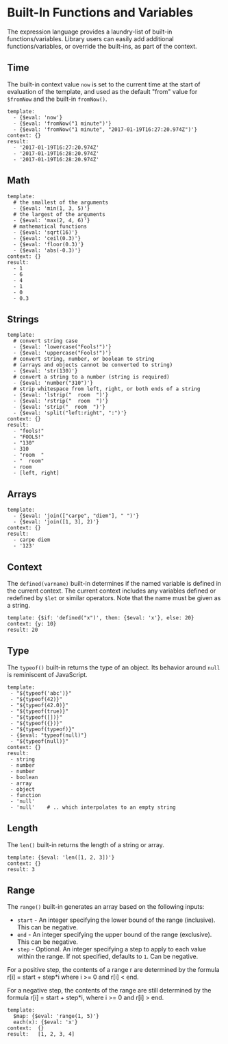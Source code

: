 # Built-In Functions and Variables

The expression language provides a laundry-list of built-in functions/variables. Library
users can easily add additional functions/variables, or override the built-ins, as part
of the context.

## Time

The built-in context value `now` is set to the current time at the start of
evaluation of the template, and used as the default "from" value for `$fromNow`
and the built-in `fromNow()`.

```yaml,json-e
template:
  - {$eval: 'now'}
  - {$eval: 'fromNow("1 minute")'}
  - {$eval: 'fromNow("1 minute", "2017-01-19T16:27:20.974Z")'}
context: {}
result:
  - '2017-01-19T16:27:20.974Z'
  - '2017-01-19T16:28:20.974Z'
  - '2017-01-19T16:28:20.974Z'
```

## Math

```yaml,json-e
template:
  # the smallest of the arguments
  - {$eval: 'min(1, 3, 5)'}
  # the largest of the arguments
  - {$eval: 'max(2, 4, 6)'}
  # mathematical functions
  - {$eval: 'sqrt(16)'}
  - {$eval: 'ceil(0.3)'}
  - {$eval: 'floor(0.3)'}
  - {$eval: 'abs(-0.3)'}
context: {}
result:
  - 1
  - 6
  - 4
  - 1
  - 0
  - 0.3
```

## Strings

```yaml,json-e
template:
  # convert string case
  - {$eval: 'lowercase("Fools!")'}
  - {$eval: 'uppercase("Fools!")'}
  # convert string, number, or boolean to string
  # (arrays and objects cannot be converted to string)
  - {$eval: 'str(130)'}
  # convert a string to a number (string is required)
  - {$eval: 'number("310")'}
  # strip whitespace from left, right, or both ends of a string
  - {$eval: 'lstrip("  room  ")'}
  - {$eval: 'rstrip("  room  ")'}
  - {$eval: 'strip("  room  ")'}
  - {$eval: 'split("left:right", ":")'}
context: {}
result:
  - "fools!"
  - "FOOLS!"
  - "130"
  - 310
  - "room  "
  - "  room"
  - room
  - [left, right]
```

## Arrays

```yaml,json-e
template:
  - {$eval: 'join(["carpe", "diem"], " ")'}
  - {$eval: 'join([1, 3], 2)'}
context: {}
result:
  - carpe diem
  - '123'
```

## Context

The `defined(varname)` built-in determines if the named variable is defined in the current context.
The current context includes any variables defined or redefined by `$let` or similar operators.
Note that the name must be given as a string.

```yaml,json-e
template: {$if: 'defined("x")', then: {$eval: 'x'}, else: 20}
context: {y: 10}
result: 20
```

## Type

The `typeof()` built-in returns the type of an object. Its behavior around
`null` is reminiscent of JavaScript.

```yaml,json-e
template:
 - "${typeof('abc')}"
 - "${typeof(42)}"
 - "${typeof(42.0)}"
 - "${typeof(true)}"
 - "${typeof([])}"
 - "${typeof({})}"
 - "${typeof(typeof)}"
 - {$eval: "typeof(null)"}
 - "${typeof(null)}"
context: {}
result:
 - string
 - number
 - number
 - boolean
 - array
 - object
 - function
 - 'null'
 - 'null'    # .. which interpolates to an empty string
```

## Length

The `len()` built-in returns the length of a string or array.

```yaml,json-e
template: {$eval: 'len([1, 2, 3])'}
context: {}
result: 3
```

## Range

The `range()` built-in generates an array based on the following inputs:
* `start` - An integer specifying the lower bound of the range (inclusive).
  This can be negative.
* `end` - An integer specifying the upper bound of the range (exclusive). This
  can be negative.
* `step` - Optional. An integer specifying a step to apply to each value within
  the range. If not specified, defaults to `1`. Can be negative.

For a positive step, the contents of a range r are determined by the formula
r[i] = start + step*i where i >= 0 and r[i] < end.

For a negative step, the contents of the range are still determined by the
formula r[i] = start + step*i, where i >= 0 and r[i] > end.

```yaml,json-e
template:
  $map: {$eval: 'range(1, 5)'}
  each(x): {$eval: 'x'}
context:  {}
result:   [1, 2, 3, 4]
```
